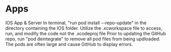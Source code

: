 # Apps
IOS App &amp; Server 
In terminal, "run pod install --repo-update" in the directory containing the IOS folder.
Utilize the .xcworkspace file to access, run, and modify the code not the .xcodeproj file
Prior to updating the GitHub repo, run "pod deintegrate" to remove all pod files from being updloaded. The pods are often large and cause GitHub to display errors.
